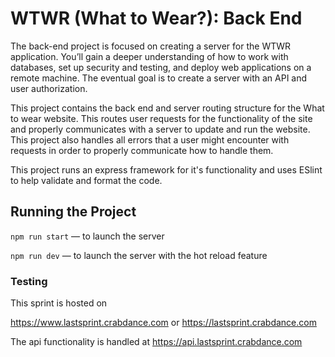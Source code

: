 # WTWR (What to Wear?): Back End

The back-end project is focused on creating a server for the WTWR application. You’ll gain a deeper understanding of how to work with databases, set up security and testing, and deploy web applications on a remote machine. The eventual goal is to create a server with an API and user authorization.

This project contains the back end and server routing structure for the What to wear website. This routes user requests for the functionality of the site and properly communicates with a server to update and run the website. This project also handles all errors that a user might encounter with requests in order to properly communicate how to handle them.

This project runs an express framework for it's functionality and uses ESlint to help validate and format the code.

## Running the Project

`npm run start` — to launch the server

`npm run dev` — to launch the server with the hot reload feature

### Testing

This sprint is hosted on

https://www.lastsprint.crabdance.com
or https://lastsprint.crabdance.com

The api functionality is handled at https://api.lastsprint.crabdance.com
